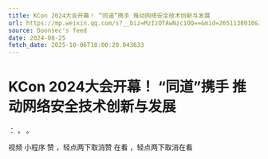 ```yaml
---
title: KCon 2024大会开幕！ “同道”携手 推动网络安全技术创新与发展
url: https://mp.weixin.qq.com/s?__biz=MzIzOTAwNzc1OQ==&mid=2651138010&idx=1&sn=1a295b89840a1cd155fc5f4451f96af8
source: Doonsec's feed
date: 2024-08-25
fetch_date: 2025-10-06T18:00:20.043633
---
```


# KCon 2024大会开幕！ “同道”携手 推动网络安全技术创新与发展

：
，
。

视频
小程序
赞
，轻点两下取消赞
在看
，轻点两下取消在看